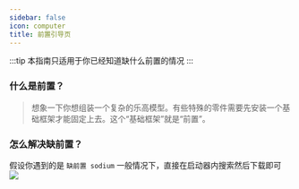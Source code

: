 ```yaml
---
sidebar: false
icon: computer
title: 前置引导页
---
```

:::tip
本指南只适用于你已经知道缺什么前置的情况
:::
### 什么是前置？
> 想象一下你想组装一个复杂的乐高模型。有些特殊的零件需要先安装一个基础框架才能固定上去。这个“基础框架”就是“前置”。
### 怎么解决缺前置？
假设你遇到的是 `缺前置 sodium`
一般情况下，直接在启动器内搜索然后下载即可
<img src="/assets/image/下载模组.png">